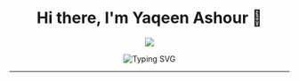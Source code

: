 <h1 align="center">Hi there, I'm Yaqeen Ashour 👋</h1>

<p align="center">
  <img src="C:/Users/hp/OneDrive/Bilder/a35d4d7c437f5766e75fac848f106312.jpg"/>
</p>

<p align="center">
  <img src="https://readme-typing-svg.herokuapp.com?font=Fira+Code&size=24&color=61DAFB&center=true&vCenter=true&width=500&lines=Hi,+I'm+Yaqeen!;CAP student (.NET);+%7C+SQL+%7C+APIs;Always+Learning+Something+New!" alt="Typing SVG" />
</p>

---


